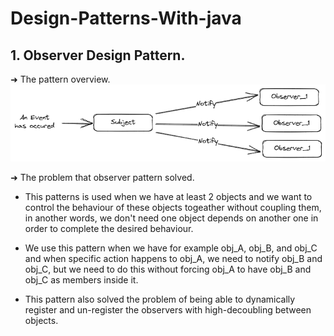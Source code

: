 # Design-Patterns-With-java

## 1. Observer Design Pattern.
➜ The pattern overview. <br/>
![](observer_pattern_payment_management_sys/pattern_overview.png)

➜ The problem that observer pattern solved. <br/>
- This patterns is used when we have at least 2 objects and we want to control the behaviour of these objects togeather without coupling them, in another words, we don't need one object depends on another one in order to complete the desired behaviour.

- We use this pattern when we have for example obj_A, obj_B, and obj_C and when specific action happens to obj_A, we need to notify obj_B and obj_C, but we need to do this without forcing obj_A to have obj_B and obj_C as members inside it.

- This pattern also solved the problem of being able to dynamically register and un-register the observers with high-decoubling between objects.